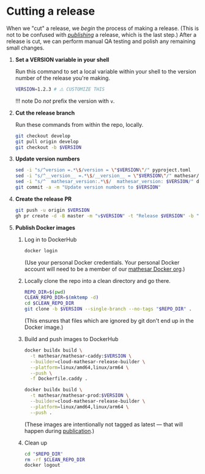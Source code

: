 # Cutting a release

When we "cut" a release, we _begin_ the process of making a release. (This is not to be confused with [_publishing_](./publication.md) a release, which is the last step.) After a release is cut, we can perform manual QA testing and polish any remaining small changes.

<!--
  NOTE TO DOCS EDITORS:

  This page has a substantial amount of content duplicated with publication.md.
  Be sure to propagate changes there as necessary.
-->

1. **Set a VERSION variable in your shell**

    Run this command to set a local variable within your shell to the version number of the release you're making.

    ```sh
    VERSION=1.2.3 # ⚠️ CUSTOMIZE THIS
    ```

    !!! note
        Do _not_ prefix the version with `v`.

1. **Cut the release branch**

    Run these commands from within the repo, locally.

    ```sh
    git checkout develop
    git pull origin develop
    git checkout -b $VERSION
    ```

1. **Update version numbers**

    ```sh
    sed -i "s/^version =.*\$/version = \"$VERSION\"/" pyproject.toml
    sed -i "s/^__version__ =.*\$/__version__ = \"$VERSION\"/" mathesar/__init__.py
    sed -i "s/^  mathesar_version:.*\$/  mathesar_version: $VERSION/" docs/mkdocs.yml
    git commit -a -m "Update version numbers to $VERSION"
    ```

1. **Create the release PR**

    ```sh
    git push -u origin $VERSION
    gh pr create -d -B master -m "v$VERSION" -t "Release $VERSION" -b ""
    ```

1. **Publish Docker images**

    1. Log in to DockerHub

        ```sh
        docker login
        ```

        (Use your personal Docker credentials. Your personal Docker account will need to be a member of our [mathesar Docker org](https://hub.docker.com/orgs/mathesar/members).)

    1. Locally clone the repo into a clean directory and go there.

        ```sh
        REPO_DIR=$(pwd)
        CLEAN_REPO_DIR=$(mktemp -d)
        cd $CLEAN_REPO_DIR
        git clone -b $VERSION --single-branch --no-tags "$REPO_DIR" .
        ```

        (This ensures that files which are ignored by git don't end up in the Docker image.)

    1. Build and push images to DockerHub

        ```sh
        docker buildx build \
          -t mathesar/mathesar-caddy:$VERSION \
          --builder=cloud-mathesar-release-builder \
          --platform=linux/amd64,linux/arm64 \
          --push \
          -f Dockerfile.caddy .

        docker buildx build \
          -t mathesar/mathesar-prod:$VERSION \
          --builder=cloud-mathesar-release-builder \
          --platform=linux/amd64,linux/arm64 \
          --push .
        ```

        (These images are intentionally not tagged as latest — that will happen during [publication](./publication.md).)

    1. Clean up

        ```sh
        cd "$REPO_DIR"
        rm -rf $CLEAN_REPO_DIR
        docker logout
        ```
